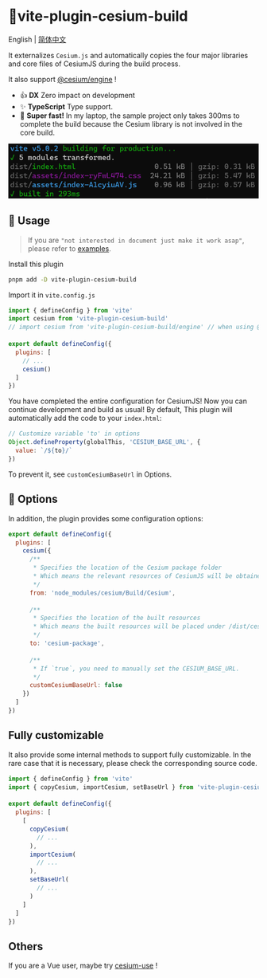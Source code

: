 # :tada:vite-plugin-cesium-build

English | [简体中文](/README.zh-CN.md)

It externalizes `Cesium.js` and automatically copies the four major libraries and core files of CesiumJS during the build process.

It also support [@cesium/engine](https://community.cesium.com/t/cesium-engine-and-cesium-widgets-are-now-available-for-testing/20898) !

- :+1: **DX** Zero impact on development
- :sparkles: **TypeScript** Type support.
- :rocket: **Super fast!** In my laptop, the sample project only takes 300ms to complete the build because the Cesium library is not involved in the core build.

![Alt text](readme-image.png)

## :memo: Usage

> If you are `"not interested in document just make it work asap"`, please refer to [examples](https://github.com/s3xysteak/vite-plugin-cesium-build/tree/main/examples).

Install this plugin

```sh
pnpm add -D vite-plugin-cesium-build
```

Import it in `vite.config.js`

```javascript
import { defineConfig } from 'vite'
import cesium from 'vite-plugin-cesium-build'
// import cesium from 'vite-plugin-cesium-build/engine' // when using @cesium/engine

export default defineConfig({
  plugins: [
    // ...
    cesium()
  ]
})
```

You have completed the entire configuration for CesiumJS! Now you can continue development and build as usual!
By default, This plugin will automatically add the code to your `index.html`:

```javascript
// Customize variable 'to' in options
Object.defineProperty(globalThis, 'CESIUM_BASE_URL', {
  value: `/${to}/`
})
```

To prevent it, see `customCesiumBaseUrl` in Options.

## :wrench: Options

In addition, the plugin provides some configuration options:

```javascript
export default defineConfig({
  plugins: [
    cesium({
      /**
       * Specifies the location of the Cesium package folder
       * Which means the relevant resources of CesiumJS will be obtained from this folder
       */
      from: 'node_modules/cesium/Build/Cesium',

      /**
       * Specifies the location of the built resources
       * Which means the built resources will be placed under /dist/cesium-package/
       */
      to: 'cesium-package',

      /**
       * If `true`, you need to manually set the CESIUM_BASE_URL.
       */
      customCesiumBaseUrl: false
    })
  ]
})
```

## Fully customizable

It also provide some internal methods to support fully customizable. In the rare case that it is necessary, please check the corresponding source code.

```js
import { defineConfig } from 'vite'
import { copyCesium, importCesium, setBaseUrl } from 'vite-plugin-cesium-build/core'

export default defineConfig({
  plugins: [
    [
      copyCesium(
        // ...
      ),
      importCesium(
        // ...
      ),
      setBaseUrl(
        // ...
      )
    ]
  ]
})
```

## Others
If you are a Vue user, maybe try [cesium-use](https://s3xysteak.github.io/cesium-use/) !
